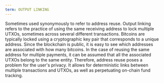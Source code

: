 ```yaml
---
term: OUTPUT LINKING
---
```


Sometimes used synonymously to refer to address reuse. Output linking refers to the practice of using the same receiving address to lock multiple UTXOs, sometimes across several different transactions. Bitcoins are typically locked using a cryptographic key pair that corresponds to a unique address. Since the blockchain is public, it is easy to see which addresses are associated with how many bitcoins. In the case of reusing the same address for multiple payments, it can be assumed that all the associated UTXOs belong to the same entity. Therefore, address reuse poses a problem for the user's privacy. It allows for deterministic links between multiple transactions and UTXOs, as well as perpetuating on-chain fund tracking.

